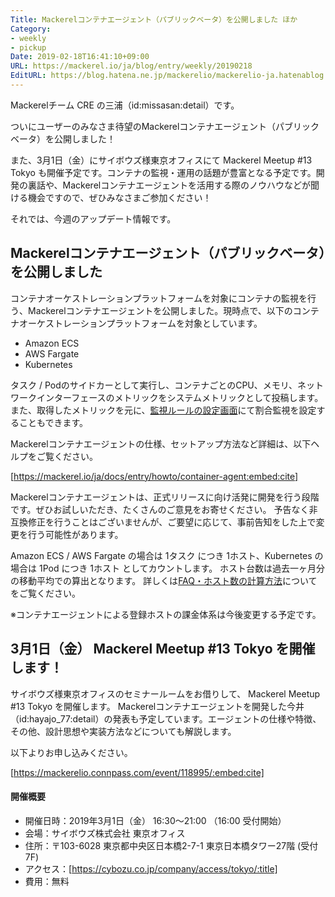 ```yaml
---
Title: Mackerelコンテナエージェント（パブリックベータ）を公開しました ほか
Category:
- weekly
- pickup
Date: 2019-02-18T16:41:10+09:00
URL: https://mackerel.io/ja/blog/entry/weekly/20190218
EditURL: https://blog.hatena.ne.jp/mackerelio/mackerelio-ja.hatenablog.mackerel.io/atom/entry/17680117126967671144
---
```


Mackerelチーム CRE の三浦（id:missasan:detail）です。

ついにユーザーのみなさま待望のMackerelコンテナエージェント（パブリックベータ）を公開しました！

また、3月1日（金）にサイボウズ様東京オフィスにて Mackerel Meetup #13 Tokyo も開催予定です。コンテナの監視・運用の話題が豊富となる予定です。開発の裏話や、Mackerelコンテナエージェントを活用する際のノウハウなどが聞ける機会ですので、ぜひみなさまご参加ください！

それでは、今週のアップデート情報です。

## Mackerelコンテナエージェント（パブリックベータ）を公開しました

コンテナオーケストレーションプラットフォームを対象にコンテナの監視を行う、Mackerelコンテナエージェントを公開しました。現時点で、以下のコンテナオーケストレーションプラットフォームを対象としています。

- Amazon ECS
- AWS Fargate
- Kubernetes

タスク / Podのサイドカーとして実行し、コンテナごとのCPU、メモリ、ネットワークインターフェースのメトリックをシステムメトリックとして投稿します。
また、取得したメトリックを元に、[監視ルールの設定画面](https://mackerel.io/my/monitors)にて割合監視を設定することもできます。

Mackerelコンテナエージェントの仕様、セットアップ方法など詳細は、以下ヘルプをご覧ください。

[https://mackerel.io/ja/docs/entry/howto/container-agent:embed:cite]

Mackerelコンテナエージェントは、正式リリースに向け活発に開発を行う段階です。ぜひお試しいただき、たくさんのご意見をお寄せください。
予告なく非互換修正を行うことはございませんが、ご要望に応じて、事前告知をした上で変更を行う可能性があります。

Amazon ECS / AWS Fargate の場合は 1タスク につき 1ホスト、Kubernetes の場合は 1Pod につき 1ホスト としてカウントします。
ホスト台数は過去一ヶ月分の移動平均での算出となります。
詳しくは[FAQ・ホスト数の計算方法](https://mackerel.io/ja/docs/entry/faq/contracts/calculate-host-number)についてをご覧ください。

※コンテナエージェントによる登録ホストの課金体系は今後変更する予定です。

## 3月1日（金） Mackerel Meetup #13 Tokyo を開催します！

サイボウズ様東京オフィスのセミナールームをお借りして、 Mackerel Meetup #13 Tokyo を開催します。
Mackerelコンテナエージェントを開発した今井（id:hayajo_77:detail）の発表も予定しています。エージェントの仕様や特徴、その他、設計思想や実装方法などについても解説します。

以下よりお申し込みください。

[https://mackerelio.connpass.com/event/118995/:embed:cite]

#### 開催概要

- 開催日時：2019年3月1日（金） 16:30～21:00 （16:00 受付開始）
- 会場：サイボウズ株式会社 東京オフィス
- 住所：〒103-6028 東京都中央区日本橋2-7-1 東京日本橋タワー27階 (受付7F)
- アクセス：[https://cybozu.co.jp/company/access/tokyo/:title]
- 費用：無料




